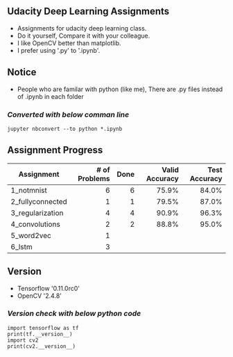 ## Udacity Deep Learning Assignments
* Assignments for udacity deep learning class.
* Do it yourself, Compare it with your colleague.
* I like OpenCV better than matplotlib.
* I prefer using '.py' to '.ipynb'. 

## Notice
* People who are familar with python (like me), There are .py files instead of .ipynb in each folder

### *Converted with below comman line*
```linux
jupyter nbconvert --to python *.ipynb
```

## Assignment Progress
|Assignment|# of Problems|Done|Valid Accuracy|Test Accuracy|
|---|---:|---:|---:|---:|
|1_notmnist|6|6|75.9%|84.0%|
|2_fullyconnected|1|1|79.5%|87.0%|
|3_regularization|4|4|90.9%|96.3%|
|4_convolutions|2|2|88.8%|95.0%|
|5_word2vec|1||||
|6_lstm|3||||

## Version
* Tensorflow '0.11.0rc0'
* OpenCV '2.4.8'

### *Version check with below python code*
```linux
import tensorflow as tf
print(tf.__version__)
import cv2
print(cv2.__version__)
```

